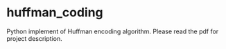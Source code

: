 # huffman_coding
Python implement of Huffman encoding algorithm.
Please read the pdf for project description.
